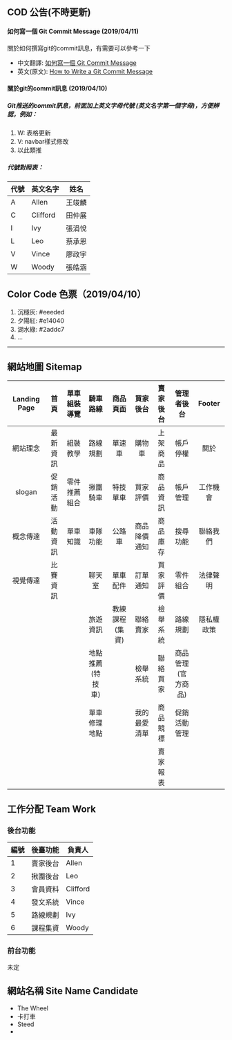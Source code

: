 ## COD 公告(不時更新)

#### 如何寫一個 Git Commit Message (2019/04/11)
關於如何撰寫git的commit訊息，有需要可以參考一下
- 中文翻譯: [如何寫一個 Git Commit Message](https://blog.louie.lu/2017/03/21/如何寫一個-git-commit-message/)
- 英文(原文): [How to Write a Git Commit Message](https://chris.beams.io/posts/git-commit/)

#### 關於git的commit訊息 (2019/04/10) 
##### Git推送的commit訊息，前面加上英文字母代號 (英文名字第一個字母)，方便辨認，例如：
1. W: 表格更新
2. V: navbar樣式修改
3. 以此類推

##### 代號對照表： 
| 代號 | 英文名字 | 姓名 |
|------|----------|--------|
| A | Allen | 王竣麟 |
| C | Clifford | 田仲展 |
| I | Ivy | 張涓悅 |
| L | Leo | 蔡承恩 |
| V | Vince | 廖政宇 |
| W | Woody | 張皓涵 |

## Color Code 色票（2019/04/10） 
1. 沉穩灰: #eeeded
2. 夕陽紅: #e14040
3. 湖水綠: #2addc7
4. ...

---

## 網站地圖 Sitemap
| Landing Page | 首頁 | 單車組裝導覽 | 騎車路線 | 商品頁面 | 買家後台 | 賣家後台 | 管理者後台 | Footer |
|:------------:|:--------:|:------------:|:-------------------:|:--------:|:------------:|:--------:|:---------------------:|:----------:|
| 網站理念 | 最新資訊 | 組裝教學 | 路線規劃 | 單速車 | 購物車 | 上架商品 | 帳戶停權 | 關於 |
| slogan | 促銷活動 | 零件推薦組合 | 揪團騎車 | 特技單車 | 買家評價 | 商品資訊 | 帳戶管理 | 工作機會 |
| 概念傳達 | 活動資訊 | 單車知識 | 車隊功能 | 公路車 | 商品降價通知 | 商品庫存 | 搜尋功能 | 聯絡我們 |
| 視覺傳達 | 比賽資訊 |  | 聊天室 | 單車配件 | 訂單通知 | 買家評價 | 零件組合 | 法律聲明 |
|  |  |  | 旅遊資訊 | 教練課程(集資) | 聯絡賣家 | 檢舉系統 | 路線規劃 | 隱私權政策 |
|  |  |  | 地點推薦<br>(特技車) |  | 檢舉系統 | 聯絡買家 | 商品管理<br>(官方商品) |  |
|  |  |  | 單車修理地點 |  | 我的最愛清單 | 商品競標 | 促銷活動管理 |  |
|  |  |  |  |  |  | 賣家報表 |  |  |

## 工作分配 Team Work
### 後台功能
| 編號  | 後臺功能  | 負責人    |
|------|----------|----------|
| 1    | 賣家後台  | Allen    |
| 2    | 揪團後台  | Leo      |
| 3    | 會員資料  | Clifford |
| 4    | 發文系統  | Vince    |
| 5    | 路線規劃  | Ivy      |
| 6    | 課程集資  | Woody    |

### 前台功能
未定

## 網站名稱 Site Name Candidate
- The Wheel
- 卡打車
- Steed
-
